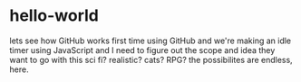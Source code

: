 # hello-world
lets see how GitHub works
first time using GitHub and we're making an idle timer using JavaScript and I need to figure out the scope and idea they want to go with this
sci fi? realistic? cats? RPG? the possibilites are endless, here. 
